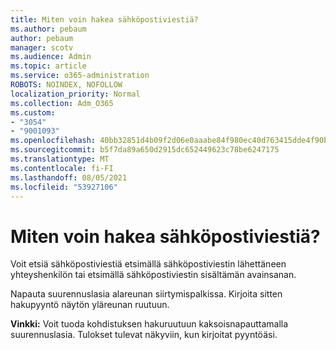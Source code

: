 ```yaml
---
title: Miten voin hakea sähköpostiviestiä?
ms.author: pebaum
author: pebaum
manager: scotv
ms.audience: Admin
ms.topic: article
ms.service: o365-administration
ROBOTS: NOINDEX, NOFOLLOW
localization_priority: Normal
ms.collection: Adm_O365
ms.custom:
- "3054"
- "9001093"
ms.openlocfilehash: 40bb32851d4b09f2d06e0aaabe84f980ec40d763415dde4f90b5120c242e4bb2
ms.sourcegitcommit: b5f7da89a650d2915dc652449623c78be6247175
ms.translationtype: MT
ms.contentlocale: fi-FI
ms.lasthandoff: 08/05/2021
ms.locfileid: "53927106"
---
```

# <a name="how-do-i-search-for-an-email"></a>Miten voin hakea sähköpostiviestiä?

Voit etsiä sähköpostiviestiä etsimällä sähköpostiviestin lähettäneen yhteyshenkilön tai etsimällä sähköpostiviestin sisältämän avainsanan.

Napauta suurennuslasia alareunan siirtymispalkissa. Kirjoita sitten hakupyyntö näytön yläreunan ruutuun. 

**Vinkki:** Voit tuoda kohdistuksen hakuruutuun kaksoisnapauttamalla suurennuslasia. Tulokset tulevat näkyviin, kun kirjoitat pyyntöäsi. 
